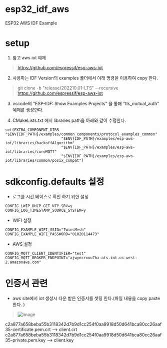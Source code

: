 # esp32_idf_aws
ESP32 AWS IDF Example

# setup
1. 참고 aws iot 예제 
> https://github.com/espressif/esp-aws-iot

2. 사용하는 IDF Version의 examples 폴더에서 아래 명령을 이용하여 copy 한다.
> git clone -b "release/202210.01-LTS" --recursive https://github.com/espressif/esp-aws-iot

3. vscode의 "ESP-IDF: Show Examples Projects" 을 통해 "tls_mutual_auth" 예제를 생성한다.

4. CMakeLists.txt 에서 libraries path을 아래와 같이 수정한다.
```
set(EXTRA_COMPONENT_DIRS "$ENV{IDF_PATH}/examples/common_components/protocol_examples_common"
						 "$ENV{IDF_PATH}/examples/esp-aws-iot/libraries/backoffAlgorithm"
						 "$ENV{IDF_PATH}/examples/esp-aws-iot/libraries/coreMQTT"
						 "$ENV{IDF_PATH}/examples/esp-aws-iot/libraries/common/posix_compat")
```

 # sdkconfig.defaults 설정
- 로그를 시간 베이스로 확인 하기 위한 설정
```
CONFIG_LWIP_DHCP_GET_NTP_SRV=y
CONFIG_LOG_TIMESTAMP_SOURCE_SYSTEM=y
```
- WIFI 설정
```
CONFIG_EXAMPLE_WIFI_SSID="TwinsMesh"
CONFIG_EXAMPLE_WIFI_PASSWORD="01020114473"
```
- AWS 설정
```
CONFIG_MQTT_CLIENT_IDENTIFIER="test"
CONFIG_MQTT_BROKER_ENDPOINT="ajwyncrxuu7ba-ats.iot.us-west-2.amazonaws.com"
```

# 인증서 관련 
- aws site에서 iot 생성시 다운 받은 인증서를 셋팅 한다.(파일 내용을 copy paste 한다. )
> ![image](https://github.com/firepooh/ESP32_AWS_IDF/assets/19420294/1948b936-baa8-4021-8ba1-60376299a19e)

c2a877a658beba55b3118342d7b9d1cc254f0aa9918d50d641bca80cc26aaf35-certificate.pem.crt --> client.crt
c2a877a658beba55b3118342d7b9d1cc254f0aa9918d50d641bca80cc26aaf35-private.pem.key     --> client.key
